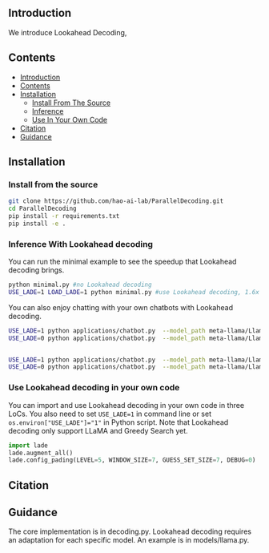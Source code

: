 ## Introduction 
We introduce Lookahead Decoding, 

## Contents
- [Introduction](#introduction)
- [Contents](#contents)
- [Installation](#installation)
  - [Install From The Source](#install-from-source)
  - [Inference](#inference)
  - [Use In Your Own Code](#inference-plugin)
- [Citation](#citation)
- [Guidance](#guidance)


## Installation
### Install from the source
```bash
git clone https://github.com/hao-ai-lab/ParallelDecoding.git
cd ParallelDecoding
pip install -r requirements.txt
pip install -e .
```

### Inference With Lookahead decoding
You can run the minimal example to see the speedup that Lookahead decoding brings.
```bash
python minimal.py #no Lookahead decoding
USE_LADE=1 LOAD_LADE=1 python minimal.py #use Lookahead decoding, 1.6x speedup
```

You can also enjoy chatting with your own chatbots with Lookahead decoding.
```bash
USE_LADE=1 python applications/chatbot.py  --model_path meta-llama/Llama-2-7b-chat-hf --debug --chat #chat, with lookahead 
USE_LADE=0 python applications/chatbot.py  --model_path meta-llama/Llama-2-7b-chat-hf --debug --chat #chat, without lookahead


USE_LADE=1 python applications/chatbot.py  --model_path meta-llama/Llama-2-7b-chat-hf --debug #no chat, with lookahead
USE_LADE=0 python applications/chatbot.py  --model_path meta-llama/Llama-2-7b-chat-hf --debug #no chat, without lookahead
```

### Use Lookahead decoding in your own code
You can import and use Lookahead decoding in your own code in three LoCs. You also need to set ```USE_LADE=1``` in command line or set ```os.environ["USE_LADE"]="1"``` in Python script. Note that Lookahead decoding only support LLaMA and Greedy Search yet.

```python
import lade
lade.augment_all()
lade.config_pading(LEVEL=5, WINDOW_SIZE=7, GUESS_SET_SIZE=7, DEBUG=0)
```
## Citation

## Guidance
The core implementation is in decoding.py. Lookahead decoding requires an adaptation for each specific model. An example is in models/llama.py.


